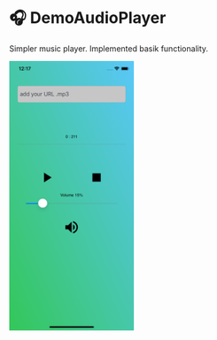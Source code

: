 # 🎧 DemoAudioPlayer

Simpler music player. Implemented basik functionality.

<img src="https://github.com/alexey1312/DemoAudioPlayer/blob/master/DemoAudioPlayer.png" width="225" height="487.2">
